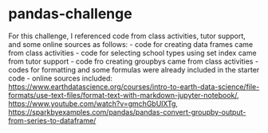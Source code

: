 # pandas-challenge
For this challenge, I referenced code from class activities, tutor support, and some online sources as follows: 
    - code for creating data frames came from class activities
    - code for selecting school types using set index came from tutor support
    - code fro creating groupbys came from class activities
    - codes for formatting and some formulas were already included in the starter code
    - online sources included: https://www.earthdatascience.org/courses/intro-to-earth-data-science/file-formats/use-text-files/format-text-with-markdown-jupyter-notebook/, https://www.youtube.com/watch?v=gmchGbUlXTg, https://sparkbyexamples.com/pandas/pandas-convert-groupby-output-from-series-to-dataframe/